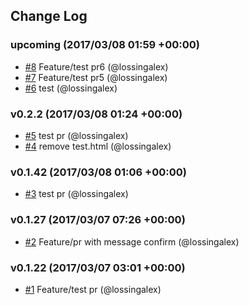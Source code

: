 ## Change Log

### upcoming (2017/03/08 01:59 +00:00)
- [#8](https://github.com/lossingalex/react-test/pull/8) Feature/test pr6 (@lossingalex)
- [#7](https://github.com/lossingalex/react-test/pull/7) Feature/test pr5 (@lossingalex)
- [#6](https://github.com/lossingalex/react-test/pull/6) test (@lossingalex)

### v0.2.2 (2017/03/08 01:24 +00:00)
- [#5](https://github.com/lossingalex/react-test/pull/5) test pr (@lossingalex)
- [#4](https://github.com/lossingalex/react-test/pull/4) remove test.html (@lossingalex)

### v0.1.42 (2017/03/08 01:06 +00:00)
- [#3](https://github.com/lossingalex/react-test/pull/3) test pr (@lossingalex)

### v0.1.27 (2017/03/07 07:26 +00:00)
- [#2](https://github.com/lossingalex/react-test/pull/2) Feature/pr with message confirm (@lossingalex)

### v0.1.22 (2017/03/07 03:01 +00:00)
- [#1](https://github.com/lossingalex/react-test/pull/1) Feature/test pr (@lossingalex)